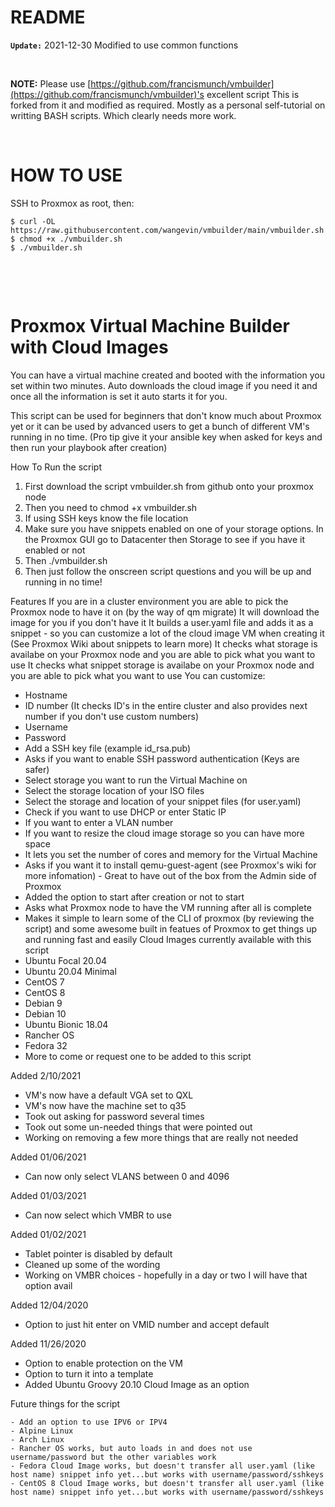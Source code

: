 # README

**```Update:```** 2021-12-30 Modified to use common functions

<p>&nbsp;</p>

**NOTE:** Please use [https://github.com/francismunch/vmbuilder](https://github.com/francismunch/vmbuilder)'s excellent script
This is forked from it and modified as required.  Mostly as a personal self-tutorial on writting BASH scripts.  Which clearly needs more work. 
<p>&nbsp;</p>

# **HOW TO USE**

SSH to Proxmox as root, then:
  ```
  $ curl -OL https://raw.githubusercontent.com/wangevin/vmbuilder/main/vmbuilder.sh
  $ chmod +x ./vmbuilder.sh
  $ ./vmbuilder.sh
  ```
<p>&nbsp;</p>
<p>&nbsp;</p>



# Proxmox Virtual Machine Builder with Cloud Images

You can have a virtual machine created and booted with the information you set within two minutes. Auto downloads the cloud image if you need it and once all the information is set it auto starts it for you.

This script can be used for beginners that don't know much about Proxmox yet or it can be used by advanced users to get a bunch of different VM's running in no time.  (Pro tip give it your ansible key when asked for keys and then run your playbook after creation)



How To Run the script
  
   1) First download the script vmbuilder.sh from github onto your proxmox node
   2) Then you need to chmod +x vmbuilder.sh
   3) If using SSH keys know the file location
   4) Make sure you have snippets enabled on one of your storage options. In the Proxmox GUI go to Datacenter then Storage to see if you have it enabled or not
   5) Then ./vmbuilder.sh
   6) Then just follow the onscreen script questions and you will be up and running in no time!



Features
 If you are in a cluster environment you are able to pick the Proxmox node to have it on (by the way of qm migrate)
 It will download the image for you if you don't have it
 It builds a user.yaml file and adds it as a snippet - so you can customize a lot of the cloud image VM when creating it (See Proxmox Wiki about snippets to learn more)
 It checks what storage is availabe on your Proxmox node and you are able to pick what you want to use
 It checks what snippet storage is availabe on your Proxmox node and you are able to pick what you want to use
 You can customize:
   - Hostname
   - ID number (It checks ID's in the entire cluster and also provides next number if you don't use custom numbers)
   - Username
   - Password
   - Add a SSH key file (example id_rsa.pub)
   - Asks if you want to enable SSH password authentication (Keys are safer)
   - Select storage you want to run the Virtual Machine on
   - Select the storage location of your ISO files
   - Select the storage and location of your snippet files (for user.yaml)
   - Check if you want to use DHCP or enter Static IP
   - If you want to enter a VLAN number
   - If you want to resize the cloud image storage so you can have more space
   - It lets you set the number of cores and memory for the Virtual Machine
   - Asks if you want it to install qemu-guest-agent (see Proxmox's wiki for more infomation) - Great to have out of the box from the Admin side of Proxmox
   - Added the option to start after creation or not to start
   - Asks what Proxmox node to have the VM running after all is complete
   - Makes it simple to learn some of the CLI of proxmox (by reviewing the script) and some awesome built in featues of Proxmox to get things up and running fast and easily
 Cloud Images currently available with this script
   - Ubuntu Focal 20.04
   - Ubuntu 20.04 Minimal
   - CentOS 7
   - CentOS 8
   - Debian 9
   - Debian 10
   - Ubuntu Bionic 18.04
   - Rancher OS
   - Fedora 32
   - More to come or request one to be added to this script

 Added 2/10/2021
   - VM's now have a default VGA set to QXL
   - VM's now have the machine set to q35
   - Took out asking for password several times
   - Took out some un-needed things that were pointed out
   - Working on removing a few more things that are really not needed

 Added 01/06/2021
   - Can now only select VLANS between 0 and 4096

 Added 01/03/2021
   - Can now select which VMBR to use

 Added 01/02/2021
   - Tablet pointer is disabled by default
   - Cleaned up some of the wording
   - Working on VMBR choices - hopefully in a day or two I will have that option avail
   
 Added 12/04/2020
   - Option to just hit enter on VMID number and accept default

 Added 11/26/2020
   - Option to enable protection on the VM
   - Option to turn it into a template
   - Added Ubuntu Groovy 20.10 Cloud Image as an option  
  
 Future things for the script
  
    - Add an option to use IPV6 or IPV4
    - Alpine Linux
    - Arch Linux
    - Rancher OS works, but auto loads in and does not use username/password but the other variables work
    - Fedora Cloud Image works, but doesn't transfer all user.yaml (like host name) snippet info yet...but works with username/password/sshkeys
    - CentOS 8 Cloud Image works, but doesn't transfer all user.yaml (like host name) snippet info yet...but works with username/password/sshkeys 
